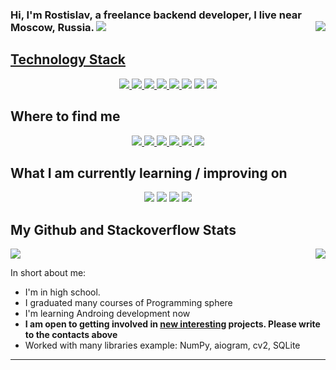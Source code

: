 
### Hi, I'm Rostislav, a freelance backend developer, I live near Moscow, Russia.  <img src="https://img.icons8.com/color/20/000000/instagram-verification-badge.png"/><a href="" target="_blank"> <img align="right" src="https://komarev.com/ghpvc/?username=ROSTGG"/> 
<p align="right">

</p>

<!-- <p align="center">
  I'm a 3rd year student pursuing Master's in Computer Applications 🎓 from Guru Gobind Singh Indraprastha University 🏛. I'm a passionate learner who's always willing to learn and work across technologies and domains 💡. I love to explore new technologies and leverage them to solve real-life problems ✨. Apart from that I also love to guide and mentor newbies👨🏻‍💻. I'm deep into Web 🕸️ Development.
</p>   -->

<h2 align="left">Technology Stack </h2>
<p align="center">
<img src="https://img.shields.io/badge/github-%23121011.svg?style=for-the-badge&logo=github&logoColor=white"/>
<img src="https://img.shields.io/badge/python-3670A0?style=for-the-badge&logo=python&logoColor=ffdd54"/>
<img src="https://img.shields.io/badge/c++-%2300599C.svg?style=for-the-badge&logo=c%2B%2B&logoColor=white"/>
<img src="https://img.shields.io/badge/c%23-%23239120.svg?style=for-the-badge&logo=c-sharp&logoColor=white"/>
<a href="https://www.artstation.com/user-911673">
 <img src="https://img.shields.io/badge/blender-%23F5792A.svg?style=for-the-badge&logo=blender&logoColor=white"/>
</a>
<img src="https://img.shields.io/badge/sqlite-%2307405e.svg?style=for-the-badge&logo=sqlite&logoColor=white"/>
<img src="https://img.shields.io/badge/postgres-%23316192.svg?style=for-the-badge&logo=postgresql&logoColor=white"/>
<img src="https://img.shields.io/badge/Udemy-A435F0?style=for-the-badge&logo=Udemy&logoColor=white"/>
</p>

<!-- <img src="https://img.shields.io/badge/-ritik-purple?style=flat-square&logo=instagram&logoColor=white&link=https://www.instagram.com/pinkdogg307/"/> -->
<h2 align="left">Where to find me </h2>
<p align="center">
<a href="mailto: rm9261470349@gmail.com">
 <img src="https://img.shields.io/badge/Gmail-D14836?style=for-the-badge&logo=gmail&logoColor=white"/>
</a>
<!-- <a href="mailto: rostislav-mansurov-08@mail.ru">
 <img src="https://img.shields.io/badge/mail-6161ff.svg?style=for-the-badge&logo=mail.ru&logoColor=orange"/>
</a> -->
<a href="https://vk.com/id689745650">
 <img src="https://img.shields.io/badge/VK-007fff.svg?style=for-the-badge&logo=vk&logoColor=white"/>
</a>
<a href="https://www.youtube.com/channel/UCuBgbZkcrRdV_9l6X4RPEVw">
 <img src="https://img.shields.io/badge/YouTube-%23FF0000.svg?style=for-the-badge&logo=YouTube&logoColor=white"/>
</a>
<a href="https://habr.com/ru/users/RM5638/">
 <img src="https://img.shields.io/badge/habr-42aaff.svg?style=for-the-badge&logo=habr&logoColor=white"/>
</a>
<a href="https://github.com/ROSTGG/ROSTGG/blob/main/Link_discord">
 <img src="https://img.shields.io/badge/Discord-%235865F2.svg?style=for-the-badge&logo=discord&logoColor=white"/>
</a>
<a href="https://t.me/RM1238g">
 <img src="https://img.shields.io/badge/Telegram-2CA5E0?style=for-the-badge&logo=telegram&logoColor=white"/>
</a>
<!-- <a href="+79261470349">
 <img src="https://img.shields.io/badge/WhatsApp-25D366?style=for-the-badge&logo=whatsapp&logoColor=white"/>
</a> -->

</p>
<h2 align="left">What I am currently learning / improving on </h2>
<p align="center">
<img src="https://img.shields.io/badge/obsidian-0a0a0a.svg?style=for-the-badge&logo=obsidian&logoColor=8A2BE2"/>
<img src="https://img.shields.io/badge/Higher_mathematics-0a0a0a.svg?style=for-the-badge&logo=waveform&logoColor=8A2BE2"/>
<img src="https://img.shields.io/badge/Algorithm-0a0a0a.svg?style=for-the-badge&logo=waveform&logoColor=8A2BE2"/>
<img src="https://img.shields.io/badge/c++-%2300599C.svg?style=for-the-badge&logo=c%2B%2B&logoColor=white"/>
</p>


<h2 align="left">
  My Github and Stackoverflow Stats
</h2>
<p>
<img align="right" src="https://github-readme-stats.vercel.app/api?username=SuperSupeng&show_icons=true&icon_color=CE1D2D&text_color=718096&bg_color=00000000&hide_title=true&hide_border=true" />
<img align="rightback" src="https://stackoverflow-card.vercel.app/?userID=21817944&theme=dracula" />
  

In short about me:
- I'm in high school.
- I graduated many courses of Programming sphere
- I'm learning Androing development now
- **I am open to getting involved in <u>new interesting</u> projects. Please write to the contacts above**
- Worked with many libraries example: NumPy, aiogram, cv2, SQLite


<p>
<hr>
<!-- <p align="center">If you like it, do fork 🍴 and star ⭐</p>
